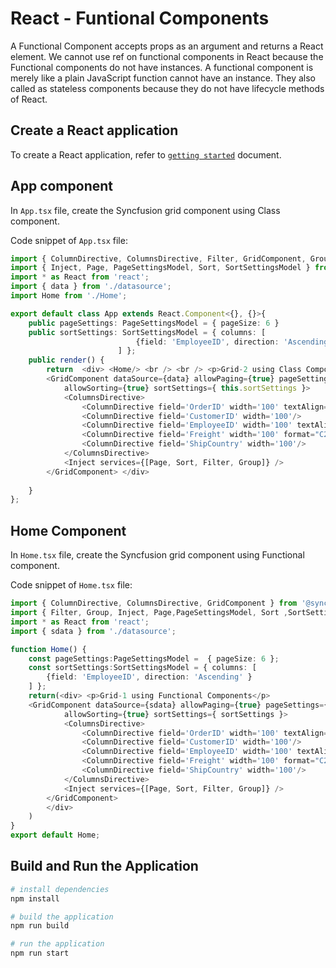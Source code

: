 # React - Funtional Components

A Functional Component accepts props as an argument and returns a React element. We cannot use ref on functional components in React because the Functional components do not have instances. A functional component is merely like a plain JavaScript function  cannot have an instance. They also called as stateless components because they do not have lifecycle methods of React. 

## Create a React application

To create a React application, refer to [`getting started`](https://ej2.syncfusion.com/react/documentation/grid/getting-started/#enable-sorting) document.

## App component 

In `App.tsx` file, create the Syncfusion grid component using Class component.

Code snippet of `App.tsx` file:

```typescript
import { ColumnDirective, ColumnsDirective, Filter, GridComponent, Group } from '@syncfusion/ej2-react-grids';
import { Inject, Page, PageSettingsModel, Sort, SortSettingsModel } from '@syncfusion/ej2-react-grids';
import * as React from 'react';
import { data } from './datasource';
import Home from './Home';

export default class App extends React.Component<{}, {}>{
    public pageSettings: PageSettingsModel = { pageSize: 6 }
    public sortSettings: SortSettingsModel = { columns: [
                            {field: 'EmployeeID', direction: 'Ascending' }
                        ] };
    public render() {
        return  <div> <Home/> <br /> <br /> <p>Grid-2 using Class Components</p>
        <GridComponent dataSource={data} allowPaging={true} pageSettings={ this.pageSettings }
            allowSorting={true} sortSettings={ this.sortSettings }>
            <ColumnsDirective>
                <ColumnDirective field='OrderID' width='100' textAlign="Right"/>
                <ColumnDirective field='CustomerID' width='100'/>
                <ColumnDirective field='EmployeeID' width='100' textAlign="Right"/>
                <ColumnDirective field='Freight' width='100' format="C2" textAlign="Right"/>
                <ColumnDirective field='ShipCountry' width='100'/>
            </ColumnsDirective>
            <Inject services={[Page, Sort, Filter, Group]} />
        </GridComponent> </div> 
        
    }
};

```

## Home Component

In `Home.tsx` file, create the Syncfusion grid component using Functional component.

Code snippet of `Home.tsx` file:

```typescript
import { ColumnDirective, ColumnsDirective, GridComponent } from '@syncfusion/ej2-react-grids';
import { Filter, Group, Inject, Page,PageSettingsModel, Sort ,SortSettingsModel} from '@syncfusion/ej2-react-grids';
import * as React from 'react';
import { sdata } from './datasource';

function Home() {
    const pageSettings:PageSettingsModel =  { pageSize: 6 };
    const sortSettings:SortSettingsModel = { columns: [
        {field: 'EmployeeID', direction: 'Ascending' }
    ] };
    return(<div> <p>Grid-1 using Functional Components</p>
    <GridComponent dataSource={sdata} allowPaging={true} pageSettings={ pageSettings }
            allowSorting={true} sortSettings={ sortSettings }>
            <ColumnsDirective>
                <ColumnDirective field='OrderID' width='100' textAlign="Right"/>
                <ColumnDirective field='CustomerID' width='100'/>
                <ColumnDirective field='EmployeeID' width='100' textAlign="Right"/>
                <ColumnDirective field='Freight' width='100' format="C2" textAlign="Right"/>
                <ColumnDirective field='ShipCountry' width='100'/>
            </ColumnsDirective>
            <Inject services={[Page, Sort, Filter, Group]} />
        </GridComponent> 
        </div>
    )
}
export default Home;

 ```

## Build and Run the Application

``` bash
# install dependencies
npm install

# build the application 
npm run build

# run the application
npm run start

```
